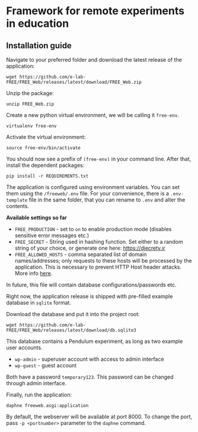 # Framework for remote experiments in education
## Installation guide

Navigate to your preferred folder and download the latest release of the application:

```
wget https://github.com/e-lab-FREE/FREE_Web/releases/latest/download/FREE_Web.zip 
```

Unzip the package:
```
unzip FREE_Web.zip
```

Create a new python virtual environment, we will be calling it `free-env`.
```
virtualenv free-env
```

Activate the virtual environment:
```
source free-env/bin/activate
```

You should now see a prefix of `(free-env)` in your command line. After that, install the dependent packages:
```
pip install -r REQUIREMENTS.txt
```

The application is configured using environment variables. You can set them using the `/freeweb/.env` file. For your convenience, there is a `.env-template` file in the same folder, that you can rename to `.env` and alter the contents.

**Available settings so far**

- `FREE_PRODUCTION` - set to `on` to enable production mode (disables sensitive error messages etc.)
- `FREE_SECRET` - String used in hashing function. Set either to a random string of your choice, or generate one here: https://djecrety.ir 
- `FREE_ALLOWED_HOSTS` - comma separated list of domain names/addresses; only requests to these hosts will be processed by the application. This is necessary to prevent HTTP Host header attacks. More info [here](https://docs.djangoproject.com/en/3.2/topics/security/#host-headers-virtual-hosting).

In future, this file will contain database configurations/passwords etc.

Right now, the application release is shipped with pre-filled example database in `sqlite` format. 

Download the database and put it into the project root:
```
wget https://github.com/e-lab-FREE/FREE_Web/releases/latest/download/db.sqlite3
```

This database contains a Pendulum experiment, as long as two example user accounts.

- `wp-admin` - superuser account with access to admin interface
- `wp-guest` - guest account

Both have a password `temporary123`. This password can be changed through admin interface.

Finally, run the application:
```
daphne freeweb.asgi:application
```

By default, the webserver will be available at port 8000. To change the port, pass `-p <portnumber>` parameter to the `daphne` command.